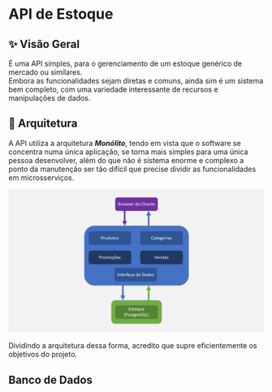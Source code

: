 ﻿# API de Estoque

## ✨ Visão Geral
É uma API simples, para o gerenciamento de um estoque genérico de mercado ou similares.<br/>
Embora as funcionalidades sejam diretas e comuns, ainda sim é um sistema bem completo, com uma
variedade interessante de recursos e manipulações de dados. <br/>

## 🏬 Arquitetura

A API utiliza a arquitetura ***Monólito***, tendo em vista que o software se concentra numa única aplicação,
 se torna mais simples para uma única pessoa desenvolver, além do que não é sistema enorme e complexo a ponto
 da manutenção ser tão difícil que precise dividir as funcionalidades em microsserviços.

<img src="https://github.com/WesleyTelesBenette/my-sources-for-docs/blob/main/api-product-stock/architecture.png" width="600" />

Dividindo a arquitetura dessa forma, acredito que supre eficientemente os objetivos do projeto.

## Banco de Dados


